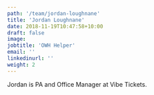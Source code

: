 ```yaml
---
path: '/team/jordan-loughnane'
title: 'Jordan Loughnane'
date: 2018-11-19T10:47:58+10:00
draft: false
image: 
jobtitle: 'OWH Helper'
email: ''
linkedinurl: ''
weight: 2
---
```

Jordan is PA and Office Manager at Vibe Tickets.